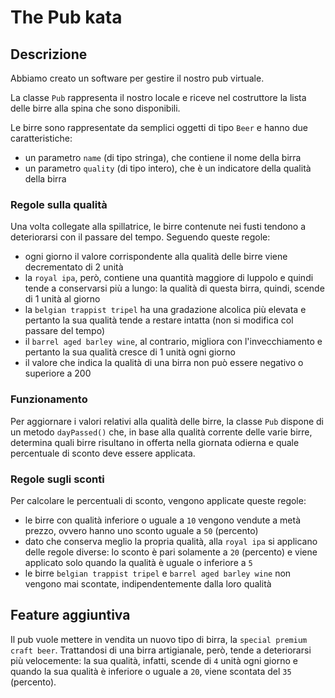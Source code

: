 # The Pub kata

## Descrizione

Abbiamo creato un software per gestire il nostro pub virtuale.

La classe `Pub` rappresenta il nostro locale e
riceve nel costruttore la lista delle birre alla spina che sono disponibili.

Le birre sono rappresentate da semplici oggetti di tipo `Beer` e hanno due
caratteristiche:

* un parametro `name` (di tipo stringa), che contiene il nome della birra
* un parametro `quality` (di tipo intero), che è un indicatore della qualità della birra

### Regole sulla qualità

Una volta collegate alla spillatrice, le birre contenute nei fusti tendono a deteriorarsi con il passare del tempo. Seguendo queste regole:

* ogni giorno il valore corrispondente alla qualità delle birre viene decrementato di 2 unità
* la `royal ipa`, però, contiene una quantità maggiore di luppolo e quindi tende a conservarsi più a lungo: la qualità di questa birra, quindi, scende di 1 unità al giorno
* la `belgian trappist tripel` ha una gradazione alcolica più elevata e pertanto la sua qualità
  tende a restare intatta (non si modifica col passare del tempo)
* il `barrel aged barley wine`, al contrario, migliora con l'invecchiamento e pertanto la sua qualità
  cresce di 1 unità ogni giorno
* il valore che indica la qualità di una birra non può essere negativo o superiore a 200

### Funzionamento

Per aggiornare i valori relativi alla qualità delle birre, la classe `Pub` dispone di un metodo
`dayPassed()` che, in base alla qualità corrente delle varie birre, determina quali birre risultano
in offerta nella giornata odierna e quale percentuale di sconto deve essere applicata.

### Regole sugli sconti

Per calcolare le percentuali di sconto, vengono applicate queste regole:

* le birre con qualità inferiore o uguale a `10` vengono vendute a metà prezzo, ovvero hanno uno sconto uguale a `50` (percento)
* dato che conserva meglio la propria qualità, alla `royal ipa` si applicano delle regole diverse:
  lo sconto è pari solamente a `20` (percento) e viene applicato solo quando la qualità è uguale o inferiore a `5`
* le birre `belgian trappist tripel` e `barrel aged barley wine` non vengono mai scontate, indipendentemente dalla loro qualità

## Feature aggiuntiva

Il pub vuole mettere in vendita un nuovo tipo di birra, la `special premium craft beer`.
Trattandosi di una birra artigianale, però, tende a deteriorarsi più velocemente: la sua qualità,
infatti, scende di `4` unità ogni giorno e quando la sua qualità è inferiore o uguale a `20`, viene
scontata del `35` (percento).
